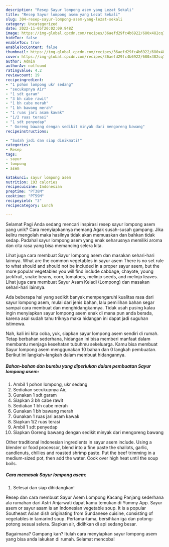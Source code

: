 ```yaml
---
description: "Resep Sayur lompong asem yang Lezat Sekali"
title: "Resep Sayur lompong asem yang Lezat Sekali"
slug: 304-resep-sayur-lompong-asem-yang-lezat-sekali
category: Uncategorized
date: 2022-11-05T20:02:09.948Z
image: https://img-global.cpcdn.com/recipes/36aefd29fc4b6922/680x482cq70/sayur-lompong-asem-foto-resep-utama.jpg
hideToc: false
enableToc: true
enableTocContent: false
thumbnail: https://img-global.cpcdn.com/recipes/36aefd29fc4b6922/680x482cq70/sayur-lompong-asem-foto-resep-utama.jpg
cover: https://img-global.cpcdn.com/recipes/36aefd29fc4b6922/680x482cq70/sayur-lompong-asem-foto-resep-utama.jpg
author: Admin
authorAv: notfound
ratingvalue: 4.2
reviewcount: 19
recipeingredient:
- "1 pohon lompong ukr sedang"
- "secukupnya Air"
- "1 sdt garam"
- "3 bh cabe rawit"
- "1 bh cabe merah"
- "1 bh bawang merah"
- "1 ruas jari asam kawak"
- "1/2 ruas terasi"
- "1 sdt penyedap"
- " Goreng bawang dengan sedikit minyak dari mengoreng bawang"
recipeinstructions:

- "Sudah jadi dan siap dinikmati!"
categories:
- Resep
tags:
- sayur
- lompong
- asem

katakunci: sayur lompong asem 
nutrition: 193 calories
recipecuisine: Indonesian
preptime: "PT38M"
cooktime: "PT59M"
recipeyield: "3"
recipecategory: Lunch

---
```



Selamat Pagi Anda sedang mencari inspirasi resep sayur lompong asem yang unik? Cara menyiapkannya memang Agak susah-susah gampang. Jika keliru mengolah maka hasilnya tidak akan memuaskan dan bahkan tidak sedap. Padahal sayur lompong asem yang enak seharusnya memiliki aroma dan cita rasa yang bisa memancing selera kita.


Lihat juga cara membuat Sayur lompong asem dan masakan sehari-hari lainnya. What are the common vegetables in sayur asem There is no set rule to what should and should not be included in a proper sayur asem, but the more popular vegetables you will find include cabbage, chayote, young jackfruit, snake beans, corn, tomatoes, melinjo seeds, and melinjo leaves. Lihat juga cara membuat Sayur Asam Keladi (Lompong) dan masakan sehari-hari lainnya.

Ada beberapa hal yang sedikit banyak mempengaruhi kualitas rasa dari sayur lompong asem, mulai dari jenis bahan, lalu pemilihan bahan segar sampai cara membuat dan menghidangkannya. Tidak usah pusing kalau ingin menyiapkan sayur lompong asem enak di mana pun anda berada, karena asal sudah tahu triknya maka hidangan ini dapat jadi suguhan istimewa.


Nah, kali ini kita coba, yuk, siapkan sayur lompong asem sendiri di rumah. Tetap berbahan sederhana, hidangan ini bisa memberi manfaat dalam membantu menjaga kesehatan tubuhmu sekeluarga. Kamu bisa membuat Sayur lompong asem menggunakan 10 bahan dan 0 langkah pembuatan. Berikut ini langkah-langkah dalam membuat hidangannya.

<!--inarticleads1-->

##### Bahan-bahan dan bumbu yang diperlukan dalam pembuatan Sayur lompong asem:

1. Ambil 1 pohon lompong, ukr sedang
1. Sediakan secukupnya Air,
1. Gunakan 1 sdt garam
1. Siapkan 3 bh cabe rawit
1. Sediakan 1 bh cabe merah
1. Gunakan 1 bh bawang merah
1. Gunakan 1 ruas jari asam kawak
1. Siapkan 1/2 ruas terasi
1. Ambil 1 sdt penyedap
1. Siapkan  Goreng bawang dengan sedikit minyak dari mengoreng bawang


Other traditional Indonesian ingredients in sayur asem include. Using a blender or food processor, blend into a fine paste the shallots, garlic, candlenuts, chillies and roasted shrimp paste. Put the beef trimming in a medium-sized pot, then add the water. Cook over high heat until the soup boils. 

<!--inarticleads2-->

##### Cara memasak Sayur lompong asem:


1. Selesai dan siap dihidangkan!

Resep dan cara membuat Sayur Asem Lompong Kacang Panjang sederhana ala rumahan dari Astri Anjarwati dapat kamu temukan di Yummy App. Sayur asem or sayur asam is an Indonesian vegetable soup. It is a popular Southeast Asian dish originating from Sundanese cuisine, consisting of vegetables in tamarind soup. Pertama-tama, bersihkan iga dan potong-potong sesuai selera. Siapkan air, didihkan di api sedang besar. 

Bagaimana? Gampang kan? Itulah cara menyiapkan sayur lompong asem yang bisa anda lakukan di rumah. Selamat mencoba!
